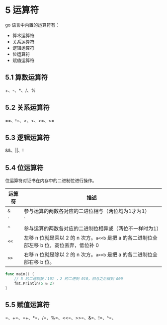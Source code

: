 # 5 运算符

go 语言中内置的运算符有：

* 算术运算符
* 关系运算符
* 逻辑运算符
* 位运算符
* 赋值运算符

## 5.1 算数运算符

+、-、*、/、%

## 5.2 关系运算符

==、!=、>、<、>=、<=

## 5.3 逻辑运算符

&&、||、!

## 5.4 位运算符

位运算符对证书在内存中的二进制位进行操作。

运算符|描述
---|---
`&` | 参与运算的两数各对应的二进位相与（两位均为1才为1）
`|` | 参与运算的两数各对应的二进制位相或（两位有一个1就为1)
`^` | 参与运算的两数各对应的二进制位相异或（两位不一样时为1）
`<<` | 左移 n 位就是乘以 2 的 n 次方。`a<<b` 是把 a 的各二进制位全部左移 b 位，高位丢弃，低位补 0
`>>` | 右移 n 位就是除以 2 的 n 次方。`a>>b` 是把 a 的各二进制位全部右移 b 位。

```go
func main() {
	// 5 的二进制数：101 ，2 的二进制 010，相与之后得到 000
	fmt.Println(5 & 2)
}
```

## 5.5 赋值运算符

=、+=、=+、*=、/=、%=、<<=、>>=、&=、!=、^=、